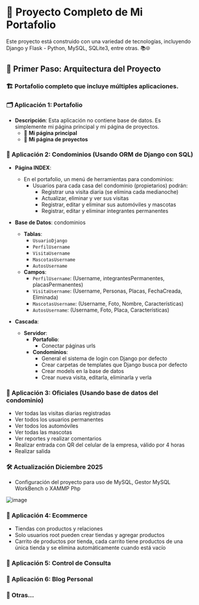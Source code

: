 # 🚀 Proyecto Completo de Mi Portafolio

Este proyecto está construido con una variedad de tecnologías, incluyendo Django y Flask - Python, MySQL, SQLite3, entre otras. 📚🌐

## 🎯 Primer Paso: Arquitectura del Proyecto

### 🏗️ Portafolio completo que incluye múltiples aplicaciones.

### 🗂️ Aplicación 1: Portafolio
- **Descripción**: Esta aplicación no contiene base de datos. Es simplemente mi página principal y mi página de proyectos.
  - 📄 **Mi página principal**
  - 📄 **Mi página de proyectos**

### 🏢 Aplicación 2: Condominios (Usando ORM de Django con SQL)
- **Página INDEX**:
  - En el portafolio, un menú de herramientas para condominios:
    - Usuarios para cada casa del condominio (propietarios) podrán:
      - Registrar una visita diaria (se elimina cada medianoche)
      - Actualizar, eliminar y ver sus visitas
      - Registrar, editar y eliminar sus automóviles y mascotas
      - Registrar, editar y eliminar integrantes permanentes

- **Base de Datos**: condominios
  - **Tablas**:
    - `UsuarioDjango`
    - `PerfilUsername`
    - `VisitaUsername`
    - `MascotasUsername`
    - `AutosUsername`
  - **Campos**:
    - `PerfilUsername`: (Username, integrantesPermanentes, placasPermanentes)
    - `VisitaUsername`: (Username, Personas, Placas, FechaCreada, Eliminada)
    - `MascotasUsername`: (Username, Foto, Nombre, Características)
    - `AutosUsername`: (Username, Foto, Placa, Características)

- **Cascada**:
  - **Servidor**:
    - **Portafolio**:
      - Conectar páginas urls
    - **Condominios**:
      - General el sistema de login con Django por defecto
      - Crear carpetas de templates que Django busca por defecto
      - Crear models en la base de datos
      - Crear nueva visita, editarla, eliminarla y verla

### 🏢 Aplicación 3: Oficiales (Usando base de datos del condominio)
- Ver todas las visitas diarias registradas
- Ver todos los usuarios permanentes
- Ver todos los automóviles
- Ver todas las mascotas
- Ver reportes y realizar comentarios
- Realizar entrada con QR del celular de la empresa, válido por 4 horas
- Realizar salida

### 🛠 Actualización Diciembre 2025
- Configuración del proyecto para uso de MySQL, Gestor MySQL WorkBench o XAMMP Php
  
![image](https://github.com/user-attachments/assets/fcae26db-97f0-4d99-a6c6-7f56e32a502e)

### 🛒 Aplicación 4: Ecommerce
- Tiendas con productos y relaciones
- Solo usuarios root pueden crear tiendas y agregar productos
- Carrito de productos por tienda, cada carrito tiene productos de una única tienda y se elimina automáticamente cuando está vacío

### 🏥 Aplicación 5: Control de Consulta

### 📝 Aplicación 6: Blog Personal

### 📝 Otras...
